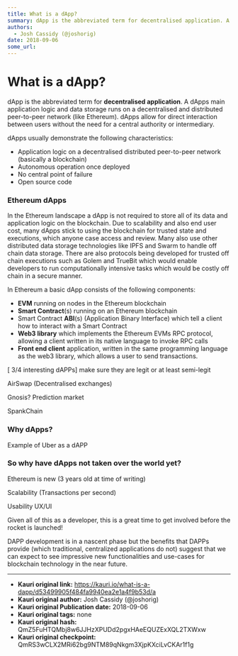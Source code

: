 ```yaml
---
title: What is a dApp?
summary: dApp is the abbreviated term for decentralised application. A dApps main application logic and data storage runs on a decentralised and distributed peer-to-peer network (like Ethereum). dApps allow for direct interaction between users without the need for a central authority or intermediary. dApps usually demonstrate the following characteristics- Application logic on a decentralised distributed peer-to-peer network (basically a blockchain) Autonomous operation once deployed No central point of
authors:
  - Josh Cassidy (@joshorig)
date: 2018-09-06
some_url: 
---
```


# What is a dApp?



dApp is the abbreviated term for **decentralised application**. A dApps main application logic and data storage runs on a decentralised and distributed peer-to-peer network (like Ethereum). dApps allow for direct interaction between users without the need for a central authority or intermediary.

dApps usually demonstrate the following characteristics:

* Application logic on a decentralised distributed peer-to-peer network (basically a blockchain)
* Autonomous operation once deployed
* No central point of failure
* Open source code

### Ethereum dApps

In the Ethereum landscape a dApp is not required to store all of its data and application logic on the blockchain. Due to scalability and also end user cost, many dApps stick to using the blockchain for trusted state and executions, which anyone case access and review. Many also use other distributed data storage technologies like IPFS and Swarm to handle off chain data storage. There are also protocols being developed for trusted off chain executions such as Golem and TrueBit which would enable developers to run computationally intensive tasks which would be costly off chain in a secure manner.

In Ethereum a basic dApp consists of the following components:

* **EVM** running on nodes in the Ethereum blockchain
* **Smart Contract**(s) running on an Ethereum blockchain
* Smart Contract **ABI**(s) (Application Binary Interface) which tell a client how to interact with a Smart Contract
* **Web3 library** which implements the Ethereum EVMs RPC protocol, allowing a client written in its native language to invoke RPC calls
* **Front end client** application, written in the same programming language as the web3 library, which allows a user to send transactions.

[ 3/4 interesting dAPPs] make sure they are legit or at least semi-legit

AirSwap (Decentralised exchanges)

Gnosis? Prediction market

SpankChain


### Why dApps?

Example of Uber as a dAPP


### So why have dApps not taken over the world yet?

Ethereum is new (3 years old at time of writing)

Scalability (Transactions per second)

Usability UX/UI

Given all of this as a developer, this is a great time to get involved before the rocket is launched!

DAPP development is in a nascent phase but the benefits that DAPPs provide (which traditional, centralized applications do not) suggest that we can expect to see impressive new functionalities and use-cases for blockchain technology in the near future.



---

- **Kauri original link:** https://kauri.io/what-is-a-dapp/d53499905f484fa9940ea2e1a4f9b53d/a
- **Kauri original author:** Josh Cassidy (@joshorig)
- **Kauri original Publication date:** 2018-09-06
- **Kauri original tags:** none
- **Kauri original hash:** QmZ5FuHTQMbj8w6JJHzXPUDd2pgxHAeEQUZExXQL2TXWxw
- **Kauri original checkpoint:** QmRS3wCLX2MRi62bg9NTM89qNkgm3XjpKXciLvCKAr1f1g



